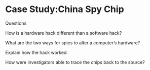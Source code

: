 # Case Study:China Spy Chip

Questions

How is a hardware hack different than a software hack?

What are the two ways for spies to alter a computer’s hardware?

Explain how the hack worked.

How were investigators able to trace the chips back to the source?
